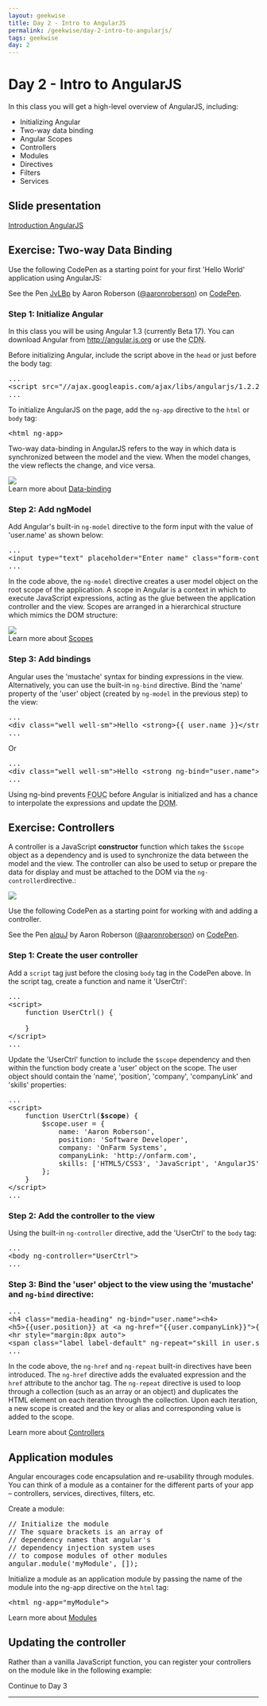 ```yaml
---
layout: geekwise
title: Day 2 - Intro to AngularJS
permalink: /geekwise/day-2-intro-to-angularjs/
tags: geekwise
day: 2
---
```


<h1>Day 2 - Intro to AngularJS</h1>

<p>In this class you will get a high-level overview of AngularJS, including:</p>
<ul>
    <li>Initializing Angular</li>
    <li>Two-way data binding</li>
    <li>Angular Scopes</li>
    <li>Controllers</li>
    <li>Modules</li>
    <li>Directives</li>
    <li>Filters</li>
    <li>Services</li>
</ul>

<h2>Slide presentation</h2>

<p><a href="http://slides.com/aaronroberson/angularjs#/" target="_blank" class="btn btn-default">Introduction AngularJS</a></p>

<h2>Exercise: Two-way Data Binding</h2>

<p>Use the following CodePen as a starting point for your first 'Hello World' application using AngularJS:</p>

<p data-height="400" data-theme-id="7721" data-slug-hash="JvLBp" data-default-tab="result" class='codepen'>See the Pen <a href='http://codepen.io/aaronroberson/pen/JvLBp/'>JvLBp</a> by Aaron Roberson (<a href='http://codepen.io/aaronroberson'>@aaronroberson</a>) on <a href='http://codepen.io'>CodePen</a>.</p>
<script async src="//codepen.io/assets/embed/ei.js"></script>

<h3>Step 1: Initialize Angular</h3>

<p>In this class you will be using Angular 1.3 (currently Beta 17). You can download Angular from <a href="http://angularjs.org" target="_blank">http://angular.js.org</a> or use the <abbr title="Content Delivery Network">CDN</abbr>.</p>

<p>Before initializing Angular, include the script above in the <code>head</code> or just before the <body>body</body> tag:</p>

<pre class="prettyprint">
...
&lt;script src="//ajax.googleapis.com/ajax/libs/angularjs/1.2.21/angular.min.js"&gt;&lt;/script&gt;
...
</pre>

<p>To initialize AngularJS on the page, add the <code>ng-app</code> directive to the <code>html</code> or <code>body</code> tag:</p>

<pre class="prettyprint">
&lt;html ng-app&gt;
</pre>

<p>Two-way data-binding in AngularJS refers to the way in which data is synchronized between the model and the view.
    When the model changes, the view reflects the change, and vice versa.</p>

<img src="http://docs.angularjs.org/img/guide/concepts-databinding1.png">

<div class="alert alert-info">
    Learn more about <a href="http://docs.angularjs.org/guide/databinding" target="_blank">Data-binding</a>
</div>

<h3>Step 2: Add ngModel</h3>

<p>Add Angular's built-in <code>ng-model</code> directive to the form input with the value of 'user.name' as shown below:</p>

<pre class="prettyprint">
...
&lt;input type="text" placeholder="Enter name" class="form-control" ng-model="user.name"&gt;
...
</pre>

<p>In the code above, the <code>ng-model</code> directive creates a user model object on the root scope of the application.
A scope in Angular is a context in which to execute JavaScript expressions, acting as the glue between the application controller and the view.
Scopes are arranged in a hierarchical structure which mimics the DOM structure:</p>

<img src="https://docs.angularjs.org/img/guide/concepts-scope.png">

<div class="alert alert-info">
    Learn more about <a href="http://docs.angularjs.org/guide/scope" target="_blank">Scopes</a>
</div>

<h3>Step 3: Add bindings</h3>

<p>Angular uses the 'mustache' syntax for binding expressions in the view. Alternatively, you can use the built-in <code>ng-bind</code> directive.
Bind the 'name' property of the 'user' object (created by <code>ng-model</code> in the previous step) to the view:</p>

<pre class="prettyprint">
...
&lt;div class="well well-sm"&gt;Hello &lt;strong&gt;&#123;&#123; user.name &#125;&#125;&lt;/strong&gt;&lt;/div&gt;
...
</pre>

<p>Or</p>

<pre class="prettyprint">
...
&lt;div class="well well-sm"&gt;Hello &lt;strong ng-bind="user.name"&gt;&lt;/strong&gt;&lt;/div&gt;
...
</pre>

<div class="alert alert-info">
    <p>Using ng-bind prevents <abbr title="Flash Of Un-styled Content">FOUC</abbr> before Angular is initialized and has a chance to interpolate the expressions and update the <abbr title="Document Object Model">DOM</abbr>.</p>
</div>

<h2>Exercise: Controllers</h2>

<p>A controller is a JavaScript <strong>constructor</strong> function which takes the <code>$scope</code> object as a dependency and is used to synchronize the data between the model and the view.
The controller can also be used to setup or prepare the data for display and must be attached to the DOM via the <code>ng-controller</code>directive.</code>:</p>

<img src="http://docs.angularjs.org/img/guide/concepts-databinding2.png">

<p>Use the following CodePen as a starting point for working with and adding a controller.</p>

<p data-height="300" data-theme-id="7721" data-slug-hash="alquJ" data-default-tab="result" class='codepen'>See the Pen <a href='http://codepen.io/aaronroberson/pen/alquJ/'>alquJ</a> by Aaron Roberson (<a href='http://codepen.io/aaronroberson'>@aaronroberson</a>) on <a href='http://codepen.io'>CodePen</a>.</p>
<script async src="//codepen.io/assets/embed/ei.js"></script>

<h3>Step 1: Create the user controller</h3>

<p>Add a <code>script</code> tag just before the closing <code>body</code> tag in the CodePen above. In the script tag, create a function and name it 'UserCtrl':</p>

<pre class="prettyprint">
...
&lt;script&gt;
    function UserCtrl() {

    }
&lt;/script&gt;
...
</pre>

<p>Update the 'UserCtrl' function to include the <code>$scope</code> dependency and then within the function body create a 'user' object on the scope.
    The user object should contain the 'name', 'position', 'company', 'companyLink' and 'skills' properties:</p>

<pre class="prettyprint">
...
&lt;script&gt;
    function UserCtrl(<strong>$scope</strong>) {
        $scope.user = {
            name: 'Aaron Roberson',
            position: 'Software Developer',
            company: 'OnFarm Systems',
            companyLink: 'http://onfarm.com',
            skills: ['HTML5/CSS3', 'JavaScript', 'AngularJS']
        };
    }
&lt;/script&gt;
...
</pre>

<h3>Step 2: Add the controller to the view</h3>

<p>Using the built-in <code>ng-controller</code> directive, add the 'UserCtrl' to the <code>body</code> tag:</p>

<pre class="prettyprint">
...
&lt;body ng-controller="UserCtrl"&gt;
...
</pre>

<h3>Step 3: Bind the 'user' object to the view using the 'mustache' and <code>ng-bind</code> directive:</h3>

<pre class="prettyprint">
...
&lt;h4 class="media-heading" ng-bind="user.name"&gt;&lt;h4&gt;
&lt;h5&gt;&#123;&#123;user.position&#125;&#125; at &lt;a ng-href="&#123;&#123;user.companyLink&#125;&#125;"&gt;&#123;&#123;user.company&#125;&#125;&lt;a&gt;&lt;h5&gt;
&lt;hr style="margin:8px auto"&gt;
&lt;span class="label label-default" ng-repeat="skill in user.skills" ng-bind="skill"&gt;&lt;/span&gt;
...
</pre>

<p>In the code above, the <code>ng-href</code> and <code>ng-repeat</code> built-in directives have been introduced.
The <code>ng-href</code> directive adds the evaluated expression and the <code>href</code> attribute to the anchor tag.
The <code>ng-repeat</code> directive is used to loop through a collection (such as an array or an object) and duplicates the HTML element on each iteration through the collection.
Upon each iteration, a new scope is created and the key or alias and corresponding value is added to the scope.</p>

<div class="alert alert-info">
    Learn more about <a href="http://docs.angularjs.org/guide/controller" target="_blank">Controllers</a>
</div>

<h2>Application modules</h2>

<p>Angular encourages code encapsulation and re-usability through modules. You can think of a module as a container for the different parts of your app &ndash; controllers, services, directives, filters, etc.</p>

<p>Create a module:</p>

<pre class="prettyprint">
// Initialize the module
// The square brackets is an array of
// dependency names that angular's
// dependency injection system uses
// to compose modules of other modules
angular.module('myModule', []);
</pre>

<p>Initialize a module as an application module by passing the name of the module into the ng-app directive on the <code>html</code> tag:</p>

<pre class="prettyprint">
&lt;html ng-app="myModule"&gt;
</pre>

<gist id="c1b0edcf57916813dbe2" file="module"></gist>

<div class="alert alert-info">
    Learn more about <a href="https://docs.angularjs.org/guide/module" target="_blank">Modules</a>
</div>

<h2>Updating the controller</h2>

<p>Rather than a vanilla JavaScript function, you can register your controllers on the module like in the following example:</p>

<gist id="c1b0edcf57916813dbe2" file="modular-controller"></gist>

<p><a ui-sref="geek.page({page_id: 3})" class="btn btn-default">Continue to Day 3</a></p>

<hr>

<div disqus="'geekwise0102'"></div>
